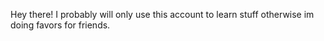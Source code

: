 Hey there!
I probably will only use this account to learn stuff
otherwise im doing favors for friends.
